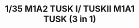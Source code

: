 ---
title: "1/35 M1A2 TUSK I/ TUSKII M1A1 TUSK (3 in 1)"
price: "TBA" 
desc: "Maketa"
img_path: "/assets/img/RFM5004.jpg"
brand: "N/A"
available: false
special_offer: false
new: false
soon: false
cat: "010000"
subcat: "010800"
subsubcat: "0N/A"
sifra: "RFM5004"
---